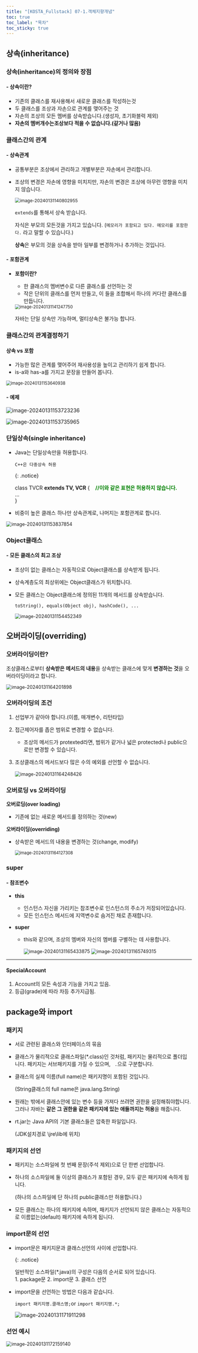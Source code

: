 ```yaml
---
title: "[KOSTA_Fullstack] 07-1.객체지향개념"
toc: true
toc_label: "목차"
toc_sticky: true
---
```


## 상속(inheritance)

### 상속(inheritance)의 정의와 장점

#### - 상속이란?

- 기존의 클래스를 재사용해서 새로운 클래스를 작성하는것
- 두 클래스를 조상과 자손으로 관계를 맺어주는 것
- 자손의 조상의 모든 멤버를 상속받습니다.(생성자, 초기화블럭 제외)
- **자손의 멤버개수는조상보다 적을 수 없습니다.(같거나 많음)**

### 클래스간의 관계

#### -  상속관계

- 공통부분은 조상에서 관리하고 개별부분은 자손에서 관리합니다.

- 조상의 변경은 자손에 영향을 미치지만, 자손의 변경은 조상에 아무런 영향을 미치지 않습니다.

  <img src="/../../images/2024-01-31-객체지향개념2_1/image-20240131140802955.png" alt="image-20240131140802955" style="zoom:85%;" />

  `extends`를 통해서 상속 받습니다.

  자식은 부모의 모든것을 가지고 있습니다. (`메모리가 포함되고 있다. 메모리를 포함한다.` 라고 말할 수 있습니다.)

  **상속**은 부모의 것을 상속을 받아 일부를 변경하거나 추가하는 것입니다. 

#### - 포함관계

- **포함이란?**

  - 한 클래스의 멤버변수로 다른 클래스를 선언하는 것
  - 작은 단위의 클래스를 먼저 만들고, 이 들을 조합해서 하나의 커다란 클래스를 만듭니다.

  <img src="/../../images/2024-01-31-객체지향개념2_1/image-20240131141247750.png" alt="image-20240131141247750" style="zoom:80%;" />

  자바는 단일 상속만 가능하며, 멀티상속은 불가능 합니다.

### 클래스간의 관계결정하기

#### 상속 vs 포함

- 가능한 많은 관계를 맺어주어 재사용성을 높이고 관리하기 쉽게 합니다.
- is-a와 has-a를 가지고 문장을 만들어 봅니다.

<img src="/../../images/2024-01-31-객체지향개념2_1/image-20240131153640938.png" alt="image-20240131153640938" style="zoom:80%;" />

#### - 예제

![image-20240131153723236](../../../images/2024-01-31-객체지향개념2_1/image-20240131153723236.png)

![image-20240131153735965](../../../images/2024-01-31-객체지향개념2_1/image-20240131153735965.png)

### 단일상속(single inheritance)

- Java는 단일상속만을 허용합니다.

  `C++은 다중상속 허용`

  {: .notice}

  class TVCR **extends TV, VCR** {&nbsp;&nbsp;&nbsp;**&nbsp;<font color="green">//이와 같은 표현은 허용하지 않습니다.</font>**<br/>...<br/>}

- 비중이 높은 클래스 하나만 상속관계로, 나머지는 포함관계로 합니다.

<img src="../../../images/2024-01-31-객체지향개념2_1/image-20240131153837854.png" alt="image-20240131153837854" style="zoom:90%;" />



### Object클래스

#### - 모든 클래스의 최고 조상

- 조상이 없는 클래스는 자동적으로 Object클래스를 상속받게 됩니다.

- 상속계층도의 최상위에는 Object클래스가 위치합니다.

- 모든 클래스는 Object클래스에 정의된 11개의 메서드를 상속받습니다.

  `toString(), equals(Object obj), hashCode(), ...`

  <img src="../../../images/2024-01-31-객체지향개념2_1/image-20240131154452349.png" alt="image-20240131154452349" style="zoom:90%;" />

## 오버라이딩(overriding)

### 오버라이딩이란?

조상클래스로부터 **상속받은 메서드의 내용**을 상속받는 클래스에 맞게 **변경하는 것**을 오버라이딩이라고 합니다.

<img src="/../../images/2024-01-31-객체지향개념2_1/image-20240131164201898.png" alt="image-20240131164201898" style="zoom:90%;" />

### 오버라이딩의 조건

1. 선업부가 같아야 합니다.(이름, 매개변수, 리턴타입)

2. 접근제어자를 좁은 범위로 변경할 수 없습니다.

   - 조상의 메서드가 protexted라면, 범위가 같거나 넓은 protected나 public으로만 변경할 수 있습니다.

3. 조상클래스의 메서드보다 많은 수의 예외를 선언할 수 없습니다.

   ​	<img src="/../../images/2024-01-31-객체지향개념2_1/image-20240131164248426.png" alt="image-20240131164248426" style="zoom:90%;" />

### 오버로딩 vs 오버라이딩

**오버로딩(over loading)**

- 기존에 없는 새로운 메서드를 정의하는 것(new)

**오버라이딩(overriding)**

- 상속받은 메서드의 내용을 변경하는 것(change, modify)

  <img src="/../../images/2024-01-31-객체지향개념2_1/image-20240131164127308.png" alt="image-20240131164127308" style="zoom:80%;" />



### super

#### - 참조변수

- **this** 

  - 인스턴스 자신을 가리키는 참조변수로 인스턴스의 주소가 저장되어있습니다.
  - 모든 인스턴스 메서드에 지역변수로 숨겨진 채로 존재합니다.

- **super**

  - this와 같으며, 조상의 멤버와 자신의 멤버를 구별하는 데 사용합니다.

    <img src="/../../images/2024-01-31-객체지향개념2_1/image-20240131165433875.png" alt="image-20240131165433875" style="zoom:90%;" />

    <img src="/../../images/2024-01-31-객체지향개념2_1/image-20240131165749315.png" alt="image-20240131165749315" style="zoom:90%;" />



---

#### SpecialAccount

1. Account의 모든 속성과 기능을 가지고 있음.
2. 등급(grade)에 따라 차등 추가지급됨.

## package와 import

### 패키지

- 서로 관련된 클래스와 인터페이스의 묶음

- 클래스가 물리적으로 클래스파일(*.class)인 것처럼, 패키지는 물리적으로 폴더입니다. 패키지는 서브패키지를 가질 수 있으며, `  . `으로 구분합니다.

- 클래스의 실제 이름(full name)은 패키지명이 포함된 것입니다.

  (String클래스의 full name은 java.lang.String)

- 원래는 밖에서 클래스안에 있는 변수 등을 가져다 쓰려면 권한을 설정해줘야합니다. 그러나 자바는 **같은 그 권한을 같은 패키지에 있는 애들까지는 허용**을 해줍니다.

- rt.jar는 Java API의 기본 클래스들은 압축한 파일입니다.

  (JDK설치경로 \jre\lib에 위치)

  

### 패키지의 선언

- 패키지는 소스파일에 첫 번째 문장(주석 제외)으로 단 한번 선업합니다.

- 하나의 소스파일에 둘 이상의 클래스가 포함된 경우, 모두 같은 패키지에 속하게 됩니다.

  (하나의 소스파일에 단 하나의 public클래스만 허용합니다.)

- 모든 클래스는 하나의 패키지에 속하며, 패키지가 선언되지 않은 클래스는 자동적으로 이름없는(default) 패키지에 속하게 됩니다.

### import문의 선언

- import문은 패키지문과 클래스선언의 사이에 선업합니다.

  {: .notice}

  일반적인 소스파일(*.java)의 구성은 다음의 순서로 되어 있습니다.<br/>1. package문	2. import문	3. 클래스 선언

- import문을 선언하는 방법은 다음과 같습니다.

  `import 패키지명.클래스명;`or
  `import 패키지명.*;`

  ![image-20240131171911298](/../../images/2024-01-31-객체지향개념2_1/image-20240131171911298.png)

### 선언 예시

<img src="/../../images/2024-01-31-객체지향개념2_1/image-20240131172159140.png" alt="image-20240131172159140" style="zoom:90%;" />